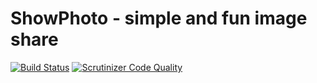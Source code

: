 # ShowPhoto - simple and fun image share

[![Build Status](https://scrutinizer-ci.com/g/nfqakademija/audero/badges/build.png?b=develop)](https://scrutinizer-ci.com/g/nfqakademija/audero/build-status/develop)
[![Scrutinizer Code Quality](https://scrutinizer-ci.com/g/nfqakademija/audero/badges/quality-score.png?b=develop)](https://scrutinizer-ci.com/g/nfqakademija/audero/?branch=develop) 
